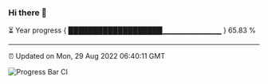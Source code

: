 ### Hi there 👋

⏳ Year progress { ███████████████████▁▁▁▁▁▁▁▁▁▁▁ } 65.83 %

---

⏰ Updated on Mon, 29 Aug 2022 06:40:11 GMT

![Progress Bar CI](https://github.com/Shyam-Makwana/GitHub-Actions-Demo/workflows/Progress%20Bar%20CI/badge.svg)
